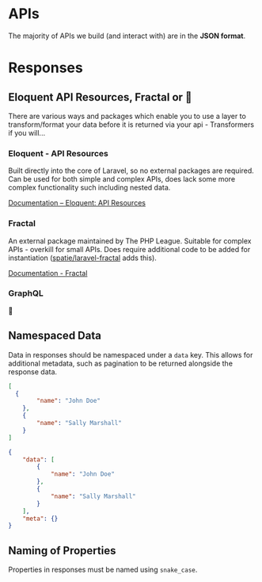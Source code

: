 # APIs
The majority of APIs we build (and interact with) are in the **JSON format**.

# Responses
## Eloquent API Resources, Fractal or 🤔
There are various ways and packages which enable you to use a layer to transform/format your data before it is returned via your api - Transformers if you will...

### Eloquent - API Resources
Built directly into the core of Laravel, so no external packages are required. Can be used for both simple and complex APIs, does lack some more complex functionality such including nested data. 

[Documentation – Eloquent: API Resources](https://laravel.com/docs/5.8/eloquent-resources)

### Fractal
An external package maintained by The PHP League. Suitable for complex APIs - overkill for small APIs. Does require additional code to be added for instantiation ([spatie/laravel-fractal](https://github.com/spatie/laravel-fractal) adds this).

[Documentation - Fractal](https://fractal.thephpleague.com)

### GraphQL
🤯

## Namespaced Data
Data in responses should be namespaced under a `data` key. This allows for additional metadata, such as pagination to be returned alongside the response data.

<code-highlight>
<div slot="incorrect">

```json
[
  {
		"name": "John Doe"
	},
	{
		"name": "Sally Marshall"
	}
]
```

</div>
</code-highlight>

<code-highlight>
<div slot="correct">

```json
{
	"data": [
        {
			"name": "John Doe"
		},
		{
			"name": "Sally Marshall"
		}
	],
	"meta": {}
}
```

</div>
</code-highlight>

## Naming of Properties
Properties in responses must be named using `snake_case`.
